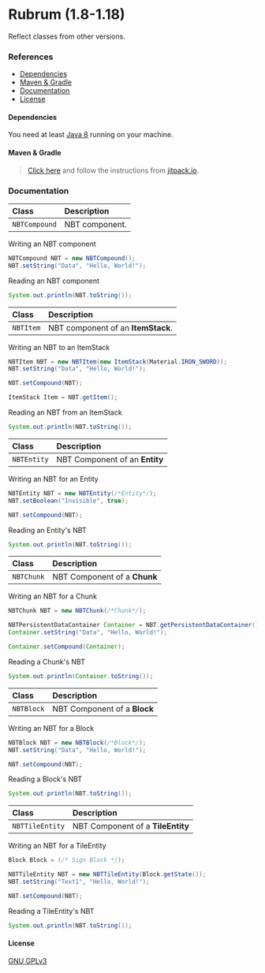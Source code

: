 # Rubrum (1.8-1.18)
Reflect classes from other versions.

### References
- [Dependencies](#dependencies)
- [Maven & Gradle](#maven--gradle)
- [Documentation](#documentation)
- [License](#license)

#### Dependencies
You need at least [Java 8](https://www.java.com/) running on your machine.

#### Maven & Gradle
> [Click here](https://jitpack.io/#A4Z0/Rubrum) and follow the instructions from [jitpack.io](https://jitpack.io/).


### Documentation

| Class         | Description    |
|:--------------|:---------------|
| `NBTCompound` | NBT component. |

Writing an NBT component
```java
NBTCompound NBT = new NBTCompound();
NBT.setString("Data", "Hello, World!");
```

Reading an NBT component
```java
System.out.println(NBT.toString());
```

| Class     | Description                        |
|:----------|:-----------------------------------|
| `NBTItem` | NBT component of an **ItemStack**. |

Writing an NBT to an ItemStack
```java
NBTItem NBT = new NBTItem(new ItemStack(Material.IRON_SWORD));
NBT.setString("Data", "Hello, World!");

NBT.setCompound(NBT);

ItemStack Item = NBT.getItem();
```

Reading an NBT from an ItemStack
```java
System.out.println(NBT.toString());
```

| Class       | Description                        |
|:------------|:-----------------------------------|
| `NBTEntity` | NBT Component of an **Entity**     |

Writing an NBT for an Entity
```java
NBTEntity NBT = new NBTEntity(/*Entity*/);
NBT.setBoolean("Invisible", true);

NBT.setCompound(NBT);
```

Reading an Entity's NBT
```java
System.out.println(NBT.toString());
```

| Class       | Description                        |
|:------------|:-----------------------------------|
| `NBTChunk`  | NBT Component of a **Chunk**       |

Writing an NBT for a Chunk
```java
NBTChunk NBT = new NBTChunk(/*Chunk*/);

NBTPersistentDataContainer Container = NBT.getPersistentDataContainer();
Container.setString("Data", "Hello, World!");

Container.setCompound(Container);
```

Reading a Chunk's NBT
```java
System.out.println(Container.toString());
```

| Class       | Description                        |
|:------------|:-----------------------------------|
| `NBTBlock`  | NBT Component of a **Block**       |

Writing an NBT for a Block
```java
NBTBlock NBT = new NBTBlock(/*Block*/);
NBT.setString("Data", "Hello, World!");

NBT.setCompound(NBT);
```

Reading a Block's NBT
```java
System.out.println(NBT.toString());
```

| Class            | Description                        |
|:-----------------|:-----------------------------------|
| `NBTTileEntity`  | NBT Component of a **TileEntity**  |

Writing an NBT for a TileEntity
```java
Block Block = (/* Sign Block */);

NBTTileEntity NBT = new NBTTileEntity(Block.getState());
NBT.setString("Text1", "Hello, World!");

NBT.setCompound(NBT);
```

Reading a TileEntity's NBT
```java
System.out.println(NBT.toString());
```

#### License
[GNU GPLv3](https://choosealicense.com/licenses/gpl-3.0/)
